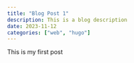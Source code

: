 ```yaml
---
title: "Blog Post 1"
description: This is a blog description
date: 2023-11-12
categories: ["web", "hugo"]
---
```


This is my first post

